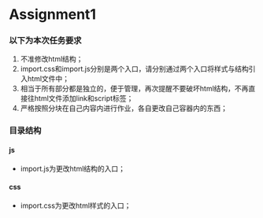 # Assignment1
### 以下为本次任务要求
1. 不准修改html结构；
2. import.css和import.js分别是两个入口，请分别通过两个入口将样式与结构引入html文件中；
3. 相当于所有部分都是独立的，便于管理，再次提醒不要破坏html结构，不再直接往html文件添加link和script标签；
4. 严格按照分块在自己内容内进行作业，各自更改自己容器内的东西；
### 目录结构
#### js
- import.js为更改html结构的入口；
#### css
- import.css为更改html样式的入口；